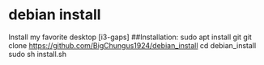 # debian install
Install my favorite desktop [i3-gaps] 
  ##Installation:
  sudo apt install git
  git clone https://github.com/BigChungus1924/debian_install
  cd debian_install
  sudo sh install.sh
